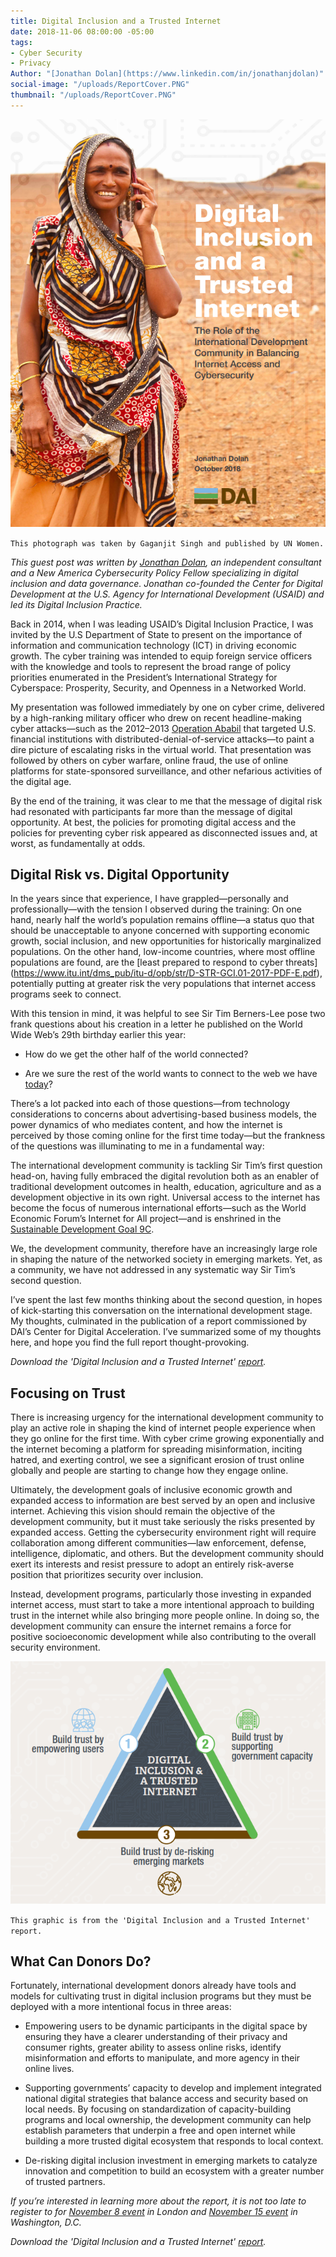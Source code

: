 ```yaml
---
title: Digital Inclusion and a Trusted Internet
date: 2018-11-06 08:00:00 -05:00
tags:
- Cyber Security
- Privacy
Author: "[Jonathan Dolan](https://www.linkedin.com/in/jonathanjdolan)"
social-image: "/uploads/ReportCover.PNG"
thumbnail: "/uploads/ReportCover.PNG"
---
```


![ReportCover-d03d70.PNG](/uploads/ReportCover-d03d70.PNG)

`This photograph was taken by Gaganjit Singh and published by UN Women.`

*This guest post was written by [Jonathan Dolan](https://www.linkedin.com/in/jonathanjdolan/), an independent consultant and a New America Cybersecurity Policy Fellow specializing in digital inclusion and data governance. Jonathan co-founded the Center for Digital Development at the U.S. Agency for International Development (USAID) and led its Digital Inclusion Practice.*

Back in 2014, when I was leading USAID’s Digital Inclusion Practice, I was invited by the U.S Department of State to present on the importance of information and communication technology (ICT) in driving economic growth. The cyber training was intended to equip foreign service officers with the knowledge and tools to represent the broad range of policy priorities enumerated in the President’s International Strategy for Cyberspace: Prosperity, Security, and Openness in a Networked World.

<!--more-->

My presentation was followed immediately by one on cyber crime, delivered by a high-ranking military officer who drew on recent headline-making cyber attacks—such as the 2012–2013 [Operation Ababil](https://en.wikipedia.org/wiki/Operation_Ababil) that targeted U.S. financial institutions with distributed-denial-of-service attacks—to paint a dire picture of escalating risks in the virtual world. That presentation was followed by others on cyber warfare, online fraud, the use of online platforms for state-sponsored surveillance, and other nefarious activities of the digital age.

By the end of the training, it was clear to me that the message of digital risk had resonated with participants far more than the message of digital opportunity. At best, the policies for promoting digital access and the policies for preventing cyber risk appeared as disconnected issues and, at worst, as fundamentally at odds.

## Digital Risk vs. Digital Opportunity

In the years since that experience, I have grappled—personally and professionally—with the tension I observed during the training: On one hand, nearly half the world’s population remains offline—a status quo that should be unacceptable to anyone concerned with supporting economic growth, social inclusion, and new opportunities for historically marginalized populations. On the other hand, low-income countries, where most offline populations are found, are the \[least prepared to respond to cyber threats\](https://www.itu.int/dms_pub/itu-d/opb/str/D-STR-GCI.01-2017-PDF-E.pdf),  potentially putting at greater risk the very populations that internet access programs seek to connect.

With this tension in mind, it was helpful to see Sir Tim Berners-Lee pose two frank questions about his creation in a letter he published on the World Wide Web’s 29th birthday earlier this year:

* How do we get the other half of the world connected?

* Are we sure the rest of the world wants to connect to the web we have [today](https://webfoundation.org/2018/03/web-birthday-29/)?

There’s a lot packed into each of those questions—from technology considerations to concerns about advertising-based business models, the power dynamics of who mediates content, and how the internet is perceived by those coming online for the first time today—but the frankness of the questions was illuminating to me in a fundamental way:

The international development community is tackling Sir Tim’s first question head-on, having fully embraced the digital revolution both as an enabler of traditional development outcomes in health, education, agriculture and as a development objective in its own right. Universal access to the internet has become the focus of numerous international efforts—such as the World Economic Forum’s Internet for All project—and is enshrined in the [Sustainable Development Goal 9C](https://sustainabledevelopment.un.org/sdg9).

We, the development community, therefore have an increasingly large role in shaping the nature of the networked society in emerging markets. Yet, as a community, we have not addressed in any systematic way Sir Tim’s second question.

I’ve spent the last few months thinking about the second question, in hopes of kick-starting this conversation on the international development stage. My thoughts, culminated in the publication of a report commissioned by DAI’s Center for Digital Acceleration. I’ve summarized some of my thoughts here, and hope you find the full report thought-provoking.

*Download the 'Digital Inclusion and a Trusted Internet' [report](https://www.dai.com/cda-cybersecurity.pdf).*

## Focusing on Trust

There is increasing urgency for the international development community to play an active role in shaping the kind of internet people experience when they go online for the first time. With cyber crime growing exponentially and the internet becoming a platform for spreading misinformation, inciting hatred, and exerting control, we see a significant erosion of trust online globally and people are starting to change how they engage online.

Ultimately, the development goals of inclusive economic growth and expanded access to information are best served by an open and inclusive internet. Achieving this vision should remain the objective of the development community, but it must take seriously the risks presented by expanded access. Getting the cybersecurity environment right will require collaboration among different communities—law enforcement, defense, intelligence, diplomatic, and others. But the development community should exert its interests and resist pressure to adopt an entirely risk-averse position that prioritizes security over inclusion.

Instead, development programs, particularly those investing in expanded internet access, must start to take a more intentional approach to building trust in the internet while also bringing more people online. In doing so, the development community can ensure the internet remains a force for positive socioeconomic development while also contributing to the overall security environment.

![DigitalInclusionRecommendations.PNG](/uploads/DigitalInclusionRecommendations.PNG)

`This graphic is from the 'Digital Inclusion and a Trusted Internet' report.`

## What Can Donors Do?

Fortunately, international development donors already have tools and models for cultivating trust in digital inclusion programs but they must be deployed with a more intentional focus in three areas:

* Empowering users to be dynamic participants in the digital space by ensuring they have a clearer understanding of their privacy and consumer rights, greater ability to assess online risks, identify misinformation and efforts to manipulate, and more agency in their online lives.

* Supporting governments’ capacity to develop and implement integrated national digital strategies that balance access and security based on local needs. By focusing on standardization of capacity-building programs and local ownership, the development community can help establish parameters that underpin a free and open internet while building a more trusted digital ecosystem that responds to local context.

* De-risking digital inclusion investment in emerging markets to catalyze innovation and competition to build an ecosystem with a greater number of trusted partners.

*If you’re interested in learning more about the report, it is not too late to register to for [November 8 event](https://www.eventbrite.com.au/e/digital-inclusion-and-a-trusted-internet-tickets-51137643067) in London and [November 15 event](https://www.eventbrite.com/e/digital-inclusion-and-a-trusted-internet-registration-51338122707) in Washington, D.C.*

*Download the 'Digital Inclusion and a Trusted Internet' [report](https://www.dai.com/cda-cybersecurity.pdf).*
